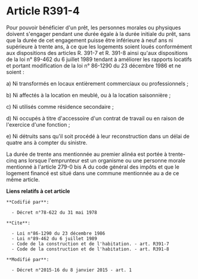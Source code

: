 # Article R391-4

Pour pouvoir bénéficier d'un prêt, les personnes morales ou physiques doivent s'engager pendant une durée égale à la durée
initiale du prêt, sans que la durée de cet engagement puisse être inférieure à neuf ans ni supérieure à trente ans, à ce que
les logements soient loués conformément aux dispositions des articles R. 391-7 et R. 391-8 ainsi qu'aux dispositions de la
loi n° 89-462 du 6 juillet 1989 tendant à améliorer les rapports locatifs et portant modification de la loi n° 86-1290 du 23
décembre 1986 et ne soient :

a) Ni transformés en locaux entièrement commerciaux ou professionnels ;

b) Ni affectés à la location en meublé, ou à la location saisonnière ;

c) Ni utilisés comme résidence secondaire ;

d) Ni occupés à titre d'accessoire d'un contrat de travail ou en raison de l'exercice d'une fonction ;

e) Ni détruits sans qu'il soit procédé à leur reconstruction dans un délai de quatre ans à compter du sinistre.

La durée de trente ans mentionnée au premier alinéa est portée à trente-cinq ans lorsque l'emprunteur est un organisme ou une
personne morale mentionné à l'article 279-0 bis A du code général des impôts et que le logement financé est situé dans une
commune mentionnée au a de ce même article.

**Liens relatifs à cet article**

	**Codifié par**:

	  - Décret n°78-622 du 31 mai 1978

	**Cite**:

	  - Loi n°86-1290 du 23 décembre 1986
	  - Loi n°89-462 du 6 juillet 1989
	  - Code de la construction et de l'habitation. - art. R391-7
	  - Code de la construction et de l'habitation. - art. R391-8

	**Modifié par**:

	  - Décret n°2015-16 du 8 janvier 2015 - art. 1
